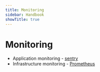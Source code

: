 ```yaml
---
title: Monitoring
sidebar: Handbook
showTitle: true
---
```


# Monitoring

- Application monitoring - [sentry](https://serpcompany.sentry.io/issues/)
- Infrastructure monitoring - [Prometheus](https://prometheus.io/)

